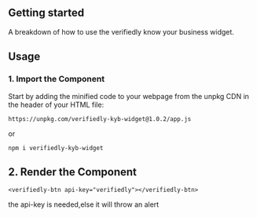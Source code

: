 <!-- headings -->
## Getting started

A breakdown of how to use the verifiedly know your business widget.

## Usage

### 1. Import the Component

Start by adding the minified code to your webpage from the unpkg CDN in the header of your HTML file:

```
https://unpkg.com/verifiedly-kyb-widget@1.0.2/app.js
```

or 

```
npm i verifiedly-kyb-widget
```
## 2. Render the Component

``` 
<verifiedly-btn api-key="verifiedly"></verifiedly-btn>
```
the api-key is needed,else it will throw an alert

